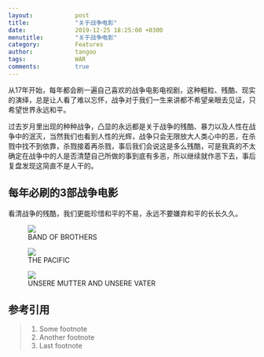 ```yaml
---
layout:            post
title:             "关于战争电影"
date:              2019-12-25 18:25:00 +0300
menutitle:         "关于战争电影"
category:          Features
author:            tangoo
tags:              WAR
comments:          true
---
```


从17年开始，每年都会刷一遍自己喜欢的战争电影电视剧，这种粗粒、残酷、现实的演绎，总是让人看了难以忘怀，战争对于我们一生来讲都不希望亲眼去见证，只希望世界永远和平。

过去岁月里出现的种种战争，凸显的永远都是关于战争的残酷、暴力以及人性在战争中的泯灭，当然我们也看到人性的光辉，战争只会无限放大人类心中的恶，在杀戮中找不到依靠，杀戮接着再杀戮，事后我们会说这是多么残酷，可是我真的不太确定在战争中的人是否清楚自己所做的事到底有多恶，所以继续就作恶下去，事后复盘发现这简直不是人干的。

## 每年必刷的3部战争电影
看清战争的残酷，我们更能珍惜和平的不易，永远不要嫌弃和平的长长久久。
<div class="album">
   <figure class="middle">
      <img src="{{ "/media/img/2019/band of brothers.jpg" | absolute_url }}" />
      <figcaption>BAND OF BROTHERS</figcaption>
   </figure>   
   <figure class="middle">
      <img src="{{ "/media/img/2019/the pacific.jpg" | absolute_url }}" />
      <figcaption>THE PACIFIC</figcaption>
   </figure>   
   <figure class="middle">
      <img src="{{ "/media/img/2019/womendefubei.jpg" | absolute_url }}" />
      <figcaption>UNSERE MUTTER AND UNSERE VATER</figcaption>
   </figure>
</div>

## 参考引用
> 1. Some footnote
> 2. Another footnote
> 3. Last footnote
